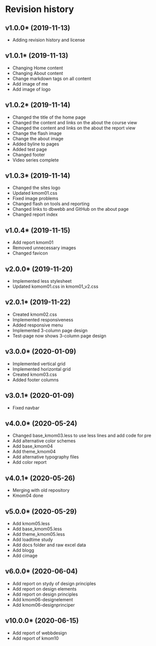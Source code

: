 # Revision history



## v1.0.0* (2019-11-13)

+ Adding revision history and license

## v1.0.1* (2019-11-13)

+ Changing Home content
+ Changing About content
+ Change markdown tags on all content
+ Add image of me
+ Add image of logo

## v1.0.2* (2019-11-14)

+ Changed the title of the home page
+ Changed the content and links on the about the course view
+ Changed the content and links on the about the report view
+ Change the flash image
+ Change the about image
+ Added byline to pages
+ Added test page
+ Changed footer
+ Video series complete

## v1.0.3* (2019-11-14)

+ Changed the sites logo
+ Updated kmom01.css
+ Fixed image problems
+ Changed flash on tools and reporting
+ Changed links to dbwebb and GitHub on the about page
+ Changed report index

## v1.0.4* (2019-11-15)

+ Add report kmom01
+ Removed unnecessary images
+ Changed favicon

## v2.0.0* (2019-11-20)

+ Implemented less stylesheet
+ Updated komom01.css in kmom01_v2.css

## v2.0.1* (2019-11-22)

+ Created kmom02.css
+ Implemented responsiveness
+ Added responsive menu
+ Implemented 3-column page design
+ Test-page now shows 3-column page design

## v3.0.0* (2020-01-09)

+ Implemented vertical grid
+ Implemented horizontal grid
+ Created kmom03.css
+ Added footer columns

## v3.0.1* (2020-01-09)

+ Fixed navbar

## v4.0.0* (2020-05-24)

+ Changed base_kmom03.less to use less lines and add code for pre
+ Add alternative color schemes
+ Add base_kmom04
+ Add theme_kmom04
+ Add alternative typography files
+ Add color report

## v4.0.1* (2020-05-26)

+ Merging with old repository
+ Kmom04 done

## v5.0.0* (2020-05-29)

+ Add kmom05.less
+ Add base_kmom05.less
+ Add theme_kmom05.less
+ Add loadtime study
+ Add docs folder and raw excel data
+ Add blogg
+ Add cimage

## v6.0.0* (2020-06-04)

+ Add report on stydy of design principles
+ Add report on design elements
+ Add report on design principles
+ Add kmom06-designelement
+ Add kmom06-designprinciper

## v10.0.0* (2020-06-15)

+ Add report of webbdesign
+ Add report of kmom10
